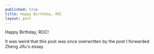 ```yaml
---
published: true
title: Happy Birthday, ROC
layout: post
---
```

Happy Birthday, ROC!

It was weird that this post was once overwritten by the post I forwarded Zheng Jifu's essay.
